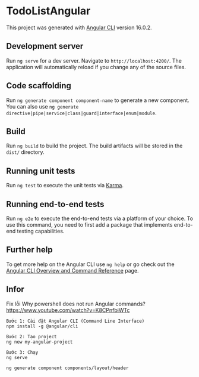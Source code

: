 # TodoListAngular

This project was generated with [Angular CLI](https://github.com/angular/angular-cli) version 16.0.2.

## Development server

Run `ng serve` for a dev server. Navigate to `http://localhost:4200/`. The application will automatically reload if you change any of the source files.

## Code scaffolding

Run `ng generate component component-name` to generate a new component. You can also use `ng generate directive|pipe|service|class|guard|interface|enum|module`.

## Build

Run `ng build` to build the project. The build artifacts will be stored in the `dist/` directory.

## Running unit tests

Run `ng test` to execute the unit tests via [Karma](https://karma-runner.github.io).

## Running end-to-end tests

Run `ng e2e` to execute the end-to-end tests via a platform of your choice. To use this command, you need to first add a package that implements end-to-end testing capabilities.

## Further help

To get more help on the Angular CLI use `ng help` or go check out the [Angular CLI Overview and Command Reference](https://angular.io/cli) page.

## Infor
Fix lỗi Why powershell does not run Angular commands? https://www.youtube.com/watch?v=K8CPnfbiWTc
```
Bước 1: Cài đặt Angular CLI (Command Line Interface)
npm install -g @angular/cli
```

```
Bước 2: Tạo project
ng new my-angular-project
```

```
Bước 3: Chạy
ng serve
```
```
ng generate component components/layout/header
```

